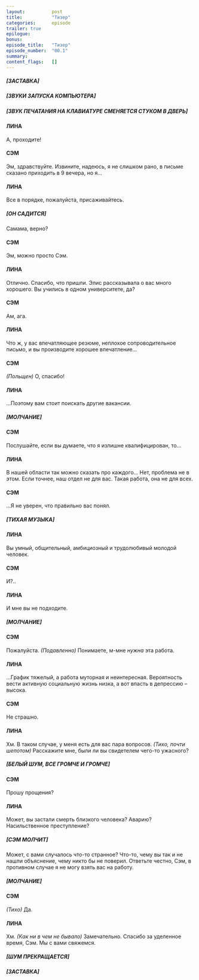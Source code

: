 ```yaml
---
layout:          post
title:           "Тизер"
categories:      episode
trailer: true
epilogue:
bonus:
episode_title:   "Тизер"
episode_number:  "00.1"
summary:     
content_flags:   []            
---
```

##### [ЗАСТАВКА]
##### [ЗВУКИ ЗАПУСКА КОМПЬЮТЕРА]
##### [ЗВУК ПЕЧАТАНИЯ НА КЛАВИАТУРЕ СМЕНЯЕТСЯ СТУКОМ В ДВЕРЬ]
#### ЛИНА
А, проходите!
#### СЭМ
Эм, здравствуйте. Извините, надеюсь, я не слишком рано, в письме сказано приходить в 9 вечера, но я… 
#### ЛИНА
Все в порядке, пожалуйста, присаживайтесь.
##### [ОН САДИТСЯ]
Самама, верно?
#### СЭМ
Эм, можно просто Сэм.
#### ЛИНА
Отлично. Спасибо, что пришли. Элис рассказывала о вас много хорошего. Вы учились в одном университете, да?
#### СЭМ
Ам, ага.
#### ЛИНА
Что ж, у вас впечатляющее резюме, неплохое сопроводительное письмо, и вы производите хорошее впечатление…
#### СЭМ
_(Польщен)_ О, спасибо!
#### ЛИНА
…Поэтому вам стоит поискать другие вакансии.
##### [МОЛЧАНИЕ]
#### СЭМ
Послушайте, если вы думаете, что я излишне квалифицирован, то…
#### ЛИНА
В нашей области так можно сказать про каждого... Нет, проблема не в этом. Если точнее, наш отдел не для вас. Такая работа, она не для всех.
#### СЭМ
…Я не уверен, что правильно вас понял.
##### [ТИХАЯ МУЗЫКА]
#### ЛИНА
Вы умный, общительный, амбициозный и трудолюбивый молодой человек.
#### СЭМ
И?..
#### ЛИНА
И мне вы не подходите.
##### [МОЛЧАНИЕ]
#### СЭМ
Пожалуйста. _(Подавленно)_ Понимаете, м-мне _нужна_ эта работа.
#### ЛИНА
…График тяжелый, а работа муторная и неинтересная. Вероятность вести активную социальную жизнь низка, а вот впасть в депрессию – высока.
#### СЭМ
Не страшно.
#### ЛИНА
Хм. В таком случае, у меня есть для вас пара вопросов. _(Тихо, почти шепотом)_ Расскажите мне, были ли вы свидетелем чего-то ужасного? 
##### [БЕЛЫЙ ШУМ, ВСЕ ГРОМЧЕ И ГРОМЧЕ]
#### СЭМ
Прошу прощения?
#### ЛИНА
Может, вы застали смерть близкого человека? Аварию? Насильственное преступление?
##### [СЭМ МОЛЧИТ]
Может, с вами случалось что-то странное? Что-то, чему вы так и не нашли объяснение, чему никто бы не поверил. Ответьте честно, Сэм, в противном случае я не могу взять вас на работу.
##### [МОЛЧАНИЕ]
#### СЭМ
_(Тихо)_ Да.
#### ЛИНА
Хм. _(Как ни в чем не бывало)_ Замечательно. Спасибо за уделенное время, Сэм. Мы с вами свяжемся. 
##### [ШУМ ПРЕКРАЩАЕТСЯ]
##### [ЗАСТАВКА]